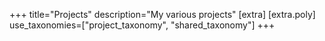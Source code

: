 +++
title="Projects"
description="My various projects"
[extra]
[extra.poly]
use_taxonomies=["project_taxonomy", "shared_taxonomy"]
+++